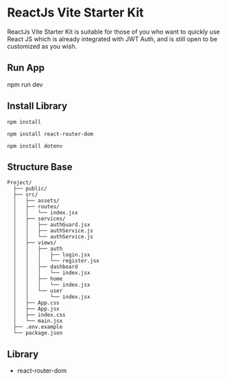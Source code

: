 # ReactJs Vite Starter Kit
ReactJs Vite Starter Kit is suitable for those of you who want to quickly use React JS which is already integrated with JWT Auth, and is still open to be customized as you wish.

## Run App ##
npm run dev

## Install Library ##
```plaintext
npm install
```
```plaintext
npm install react-router-dom
```
```plaintext
npm install dotenv
```

## Structure Base ##
```plaintext
Project/
  ├── public/
  ├── src/
  │   ├── assets/
  │   ├── routes/
  │   │   └── index.jsx
  │   ├── services/
  │   │   ├── authGuard.jsx
  │   │   ├── authService.js
  │   │   └── authService.js
  │   ├── views/
  │   │   ├── auth
  │   │   │   ├── login.jsx
  │   │   │   └── register.jsx
  │   │   ├── dashboard
  │   │   │   └── index.jsx
  │   │   ├── home
  │   │   │   └── index.jsx
  │   │   └── user
  │   │       └── index.jsx
  │   ├── App.css
  │   ├── App.jsx
  │   ├── index.css
  │   └── main.jsx
  ├── .env.example
  └── package.json
  ```

## Library ##
- react-router-dom
